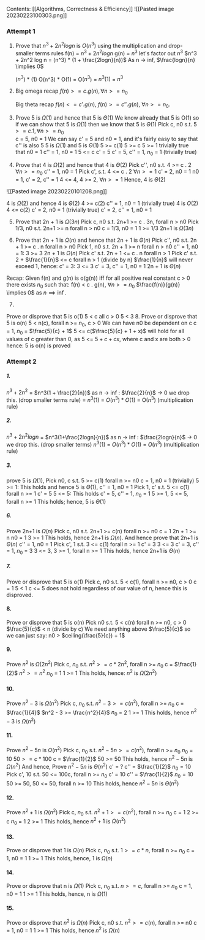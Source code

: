 Contents:
[[Algorithms, Correctness & Efficiency]]
![[Pasted image 20230223100303.png]]
### Attempt 1
1.
	Prove that $n^3 + 2n^2 log n$ is $O(n^3)$ using the multiplication and drop-smaller terms rules
	f(n) = $n^3 + 2n^2 log n$
	g(n) = $n^3$
	let's factor out $n^3$
	$n^3 + 2n^2 log n = (n^3) * (1 + \frac{2logn}{n})$
	As n -> inf, $\frac{logn}{n} \implies 0$ 
	
	($n^3$) * (1)
	O(n^3) * O(1) = O($n^3$)
	= $n^3(1)$ 
	= $n^3$ 

2.
	Big omega recap
	$f(n) >= c . g(n), \forall n >= n_0$ 
	
	Big theta recap
	$f(n) <= c' . g(n)$, 
	$f(n) >= c'' . g(n)$,
	$\forall n >= n_0$.

3.
	Prove 5 is $\Omega(1)$ and hence that 5 is $\Theta(1)$
	We know already that 5 is O(1) so if we can show that 5 is $\Omega(1)$ then we know that 5 is $\Theta(1)$ 
	Pick c, n0 s.t. $5 >= c . 1, \forall n >= n_0$   
	c = 5, n0 = 1
	We can say c' = 5 and n0 = 1, and it's fairly easy to say that c'' is also 5
	5 is $\Omega(1)$ and 5 is $\Theta(1)$ 
	5 >= c(1)
	5 >= c
	5 >= 1
	trivially true that n0 = 1
	c'' = 1, n0 = 1
	5 <= c
	c' = 5
	c' = 5, c'' = 1, $n_0$ = 1 (trivially true)


4.
	Prove that 4 is $\Omega(2)$ and hence that 4 is $\Theta(2)$
	Pick c'', n0 s.t. 4 >= c . 2 $\forall n >= n_0$
	c'' = 1, n0 = 1
	Pick c', s.t. 4 <= c . 2 $\forall n >= 1$
	c' = 2, n0 = 1
	n0 = 1, c' = 2, c'' = 1
	4 <= 4, 4 >= 2, $\forall n >= 1$ 
	Hence, 4 is $\Theta(2)$

![[Pasted image 20230220101208.png]]

4 is $\Omega(2)$ and hence 4 is $\Theta(2)$
4 >= c(2)
c'' = 1, n0 = 1 (trivially true)
4 is $O(2)$
4 <= c(2)
c' = 2, n0 = 1 (trivially true)
c' = 2, c'' = 1, n0 = 1

5.
	Prove that 2n + 1 is $\Omega(3n)$
	Pick c, n0 s.t. 2n+1 >= c . 3n, forall n > n0
	Pick 1/3, n0 s.t. 2n+1 >= n forall n > n0
	c = 1/3, n0 = 1
	1 >= 1/3
	2n+1 is $\Omega(3n)$

6.
	Prove that 2n + 1 is $\Omega(n)$ and hence that 2n + 1 is $\Theta(n)$
	Pick c'', n0 s.t. 2n + 1 >= c . n forall n > n0
	Pick 1, n0 s.t. 2n + 1 >= n  forall n > n0
	c'' = 1, n0 = 1: 3 >= 3
	2n + 1 is $\Omega(n)$
	Pick c' s.t. 2n + 1 <= c . n forall n > 1
	Pick c' s.t. 2 + $\frac{1}{n}$ <= c  forall n > 1 (divide by n)
	$\frac{1}{n}$ will never exceed 1, hence:
	c' = 3: 3 <= 3
	c' = 3, c'' = 1, n0 = 1
	2n + 1 is $\Theta(n)$

Recap:
	Given f(n) and g(n) is o(g(n)) iff for all positive real constant c > 0 there exists $n_0$ such that:
	f(n) < c . g(n), $\forall n >= n_0$
	$\frac{f(n)}{g(n)} \implies 0$ as $n \implies \inf.$ 

7.
 Prove or disprove that 5 is o(1)
 5 < c
 all c > 0
 5 < 3
8.
	Prove or disprove that 5 is o(n)
	5 < n(c), forall n >= $n_0$, c > 0
	We can have n0 be dependent on c
	c = 1, $n_0$ = $\frac{5}{c} + 1$
	5 <= c($\frac{5}{c} + 1 + x)$ will hold for all values of c greater than 0, 
	as 5 <= $5 + c + cx$, where c and x are both > 0   
	hence:
	5 is o(n) is proved

### Attempt 2
##### 1.
$n^3 + 2n^2$ = $n^3(1 + \frac{2}{n})$
as n -> inf : $\frac{2}{n}$ -> 0 we drop this. (drop smaller terms rule)
= $n^3(1)$ = $O(n^3) * O(1)$ = O($n^3$) (multiplication rule)

##### 2.
$n^3 + 2n^2logn$ = $n^3(1+\frac{2logn}{n})$
as n -> inf : $\frac{2logn}{n}$ -> 0 we drop this. (drop smaller terms)
$n^3(1)$ = $O(n^3)*O(1)$ = $O(n^3)$ (multiplication rule)

##### 3.
prove 5 is $\Omega(1)$, 
Pick n0, c s.t. 5 >= c(1) forall n >= n0
c = 1, n0 = 1 (trivially)
5 >= 1: This holds
and hence 5 is $\Theta(1)$,
c'' = 1, n0 = 1
Pick 1, c' s.t. 5 <= c(1) forall n >= 1
c' = 5
5 <= 5: This holds
c' = 5, c'' = 1, $n_0$ = 1
5 >= 1, 5 <= 5, forall n >= 1
This holds; hence, 5 is $\Theta(1)$

##### 6.
Prove 2n+1 is $\Omega(n)$
Pick c, n0 s.t. 2n+1 >= c(n) forall n >= n0
c = 1
2n + 1 >= n
n0 = 1
3 >= 1
This holds, hence 2n+1 is $\Omega(n)$.
And hence prove that 2n+1 is $\Theta(n)$
c'' = 1, n0 = 1
Pick c', 1 s.t. 3 <= c(1) forall n >= 1
c' = 3
3 <= 3
c' = 3, c'' = 1, $n_0$ = 3
3 <= 3, 3 >= 1, forall n >= 1
This holds, hence 2n+1 is $\Theta(n)$

##### 7.
Prove or disprove that 5 is o(1)
Pick c, n0 s.t. 5 < c(1), forall n >= n0, c > 0
c = 1
5 < 1 
c <= 5 does not hold regardless of our value of n, hence this is disproved.

#### 8.
Prove or disprove that 5 is o(n)
Pick n0 s.t. 5 < c(n) forall n >= n0, c > 0
$\frac{5}{c}$ < n (divide by c)
We need anything above $\frac{5}{c}$ so we can just say:
n0 > $ceiling(\frac{5}{c}) + 1$ 


#### 9.
Prove $n^2$ is $\Omega(2n^2)$
Pick c, $n_0$ s.t. $n^2 >= c*2n^2$, forall n >= $n_0$
c = $\frac{1}{2}$
$n^2 >= n^2$
$n_0$ = 1
1 >= 1
This holds, hence: $n^2$ is $\Omega(2n^2)$
#### 10.
Prove $n^2 - 3$ is $\Omega(n^2)$
Pick c, $n_0$ s.t. $n^2 - 3 >= c(n^2)$, forall n >= $n_0$
c = $\frac{1}{4}$ 
$n^2 - 3 >= \frac{n^2}{4}$
$n_0$ = 2
1 >= 1
This holds, hence $n^2 - 3$ is $\Omega(n^2)$

#### 11.
Prove $n^2 - 5n$ is $\Omega(n^2)$
Pick c, $n_0$ s.t. $n^2 - 5n >= c(n^2)$, forall n >= $n_0$
$n_0$ = 10
$50 >= c*100$ 
c = $\frac{1}{2}$ 
50 >= 50
This holds, hence $n^2 - 5n$ is $\Omega(n^2)$
And hence, Prove $n^2 - 5n$ is $\Theta(n^2)$
c' = ? c'' = $\frac{1}{2}$ $n_0 = 10$ 
Pick c', 10 s.t. 50 <= 100c, forall n >= $n_0$
c' = 10 c'' = $\frac{1}{2}$ $n_0 = 10$ 
50 >= 50, 50 <= 50, forall n >= 10
This holds, hence $n^2 - 5n$ is $\Theta(n^2)$


#### 12.
Prove $n^2 + 1$ is $\Omega(n^2)$
Pick c, $n_0$ s.t. $n^2 + 1 >= c(n^2)$, forall n >= $n_0$
c = 1
2 >= c
$n_0$ = 1 
2 >= 1
This holds, hence $n^2 + 1$ is $\Omega(n^2)$

#### 13.
Prove or disprove that 1 is $\Omega(n)$
Pick c, $n_0$ s.t. $1 >= c*n$, forall n >= $n_0$
c = 1, n0 = 1
1 >= 1
This holds, hence, 1 is $\Omega(n)$


#### 14.
Prove or disprove that n is $\Omega(1)$
Pick c, $n_0$ s.t. $n >= c$, forall n >= $n_0$
c = 1, n0 = 1
1 >= 1
This holds, hence, n is $\Omega(1)$

#### 15.
Prove or disprove that $n^2$ is $\Omega(n)$
Pick c, n0 s.t. $n^2 >= c(n)$, forall n >= n0
c = 1, n0 = 1
1 >= 1
This holds, hence $n^2$ is $\Omega(n)$

